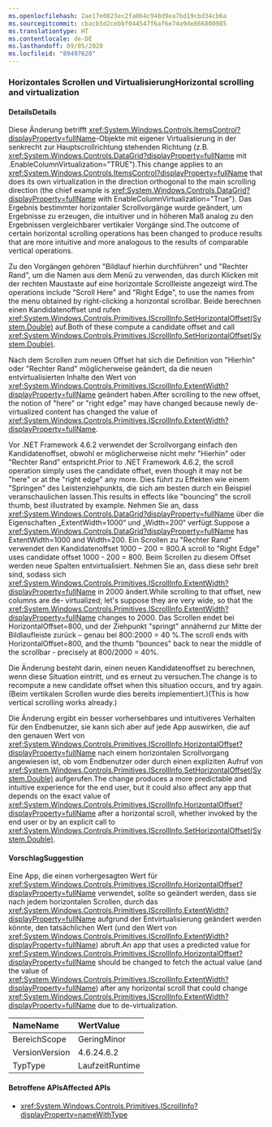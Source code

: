 ```yaml
---
ms.openlocfilehash: 2ae17e0823ec2fa064c948d9ea7bd19cbd34cb6a
ms.sourcegitcommit: cbacb5d2cebbf044547f6af6e74a9de866800985
ms.translationtype: HT
ms.contentlocale: de-DE
ms.lasthandoff: 09/05/2020
ms.locfileid: "89497620"
---
```

### <a name="horizontal-scrolling-and-virtualization"></a><span data-ttu-id="a6804-101">Horizontales Scrollen und Virtualisierung</span><span class="sxs-lookup"><span data-stu-id="a6804-101">Horizontal scrolling and virtualization</span></span>

#### <a name="details"></a><span data-ttu-id="a6804-102">Details</span><span class="sxs-lookup"><span data-stu-id="a6804-102">Details</span></span>

<span data-ttu-id="a6804-103">Diese Änderung betrifft <xref:System.Windows.Controls.ItemsControl?displayProperty=fullName>-Objekte mit eigener Virtualisierung in der senkrecht zur Hauptscrollrichtung stehenden Richtung (z.B. <xref:System.Windows.Controls.DataGrid?displayProperty=fullName> mit .EnableColumnVirtualization=&quot;TRUE&quot;).</span><span class="sxs-lookup"><span data-stu-id="a6804-103">This change applies to an <xref:System.Windows.Controls.ItemsControl?displayProperty=fullName> that does its own virtualization in the direction orthogonal to the main scrolling direction (the chief example is <xref:System.Windows.Controls.DataGrid?displayProperty=fullName> with EnableColumnVirtualization=&quot;True&quot;).</span></span>  <span data-ttu-id="a6804-104">Das Ergebnis bestimmter horizontaler Scrollvorgänge wurde geändert, um Ergebnisse zu erzeugen, die intuitiver und in höheren Maß analog zu den Ergebnissen vergleichbarer vertikaler Vorgänge sind.</span><span class="sxs-lookup"><span data-stu-id="a6804-104">The outcome of certain horizontal scrolling operations has been changed to produce results that are more intuitive and more analogous to the results of comparable vertical operations.</span></span><p/><span data-ttu-id="a6804-105">Zu den Vorgängen gehören &quot;Bildlauf hierhin durchführen&quot; und &quot;Rechter Rand&quot;, um die Namen aus dem Menü zu verwenden, das durch Klicken mit der rechten Maustaste auf eine horizontale Scrollleiste angezeigt wird.</span><span class="sxs-lookup"><span data-stu-id="a6804-105">The operations include &quot;Scroll Here&quot; and &quot;Right Edge&quot;, to use the names from the menu obtained by right-clicking a horizontal scrollbar.</span></span>  <span data-ttu-id="a6804-106">Beide berechnen einen Kandidatenoffset und rufen <xref:System.Windows.Controls.Primitives.IScrollInfo.SetHorizontalOffset(System.Double)> auf.</span><span class="sxs-lookup"><span data-stu-id="a6804-106">Both of these compute a candidate offset and call <xref:System.Windows.Controls.Primitives.IScrollInfo.SetHorizontalOffset(System.Double)>.</span></span><p/><span data-ttu-id="a6804-107">Nach dem Scrollen zum neuen Offset hat sich die Definition von &quot;Hierhin&quot; oder &quot;Rechter Rand&quot; möglicherweise geändert, da die neuen entvirtualisierten Inhalte den Wert von <xref:System.Windows.Controls.Primitives.IScrollInfo.ExtentWidth?displayProperty=fullName> geändert haben.</span><span class="sxs-lookup"><span data-stu-id="a6804-107">After scrolling to the new offset, the notion of &quot;here&quot; or &quot;right edge&quot; may have changed because newly de-virtualized content has changed the value of <xref:System.Windows.Controls.Primitives.IScrollInfo.ExtentWidth?displayProperty=fullName>.</span></span><p/><span data-ttu-id="a6804-108">Vor .NET Framework 4.6.2 verwendet der Scrollvorgang einfach den Kandidatenoffset, obwohl er möglicherweise nicht mehr &quot;Hierhin&quot; oder &quot;Rechter Rand&quot; entspricht.</span><span class="sxs-lookup"><span data-stu-id="a6804-108">Prior to .NET Framework 4.6.2, the scroll operation simply uses the candidate offset, even though it may not be &quot;here&quot; or at the &quot;right edge&quot; any more.</span></span>  <span data-ttu-id="a6804-109">Dies führt zu Effekten wie einem &quot;Springen&quot; des Leistenziehpunkts, die sich am besten durch ein Beispiel veranschaulichen lassen.</span><span class="sxs-lookup"><span data-stu-id="a6804-109">This results in effects like &quot;bouncing&quot; the scroll thumb, best illustrated by example.</span></span> <span data-ttu-id="a6804-110">Nehmen Sie an, dass <xref:System.Windows.Controls.DataGrid?displayProperty=fullName> über die Eigenschaften „ExtentWidth=1000“ und „Width=200“ verfügt.</span><span class="sxs-lookup"><span data-stu-id="a6804-110">Suppose a <xref:System.Windows.Controls.DataGrid?displayProperty=fullName> has ExtentWidth=1000 and Width=200.</span></span>  <span data-ttu-id="a6804-111">Ein Scrollen zu &quot;Rechter Rand&quot; verwendet den Kandidatenoffset 1000 – 200 = 800.</span><span class="sxs-lookup"><span data-stu-id="a6804-111">A scroll to &quot;Right Edge&quot; uses candidate offset 1000 - 200 = 800.</span></span>  <span data-ttu-id="a6804-112">Beim Scrollen zu diesem Offset werden neue Spalten entvirtualisiert. Nehmen Sie an, dass diese sehr breit sind, sodass sich <xref:System.Windows.Controls.Primitives.IScrollInfo.ExtentWidth?displayProperty=fullName> in 2000 ändert.</span><span class="sxs-lookup"><span data-stu-id="a6804-112">While scrolling to that offset, new columns are de- virtualized; let's suppose they are very wide, so that the <xref:System.Windows.Controls.Primitives.IScrollInfo.ExtentWidth?displayProperty=fullName> changes to 2000.</span></span>  <span data-ttu-id="a6804-113">Das Scrollen endet bei HorizontalOffset=800, und der Ziehpunkt &quot;springt&quot; annähernd zur Mitte der Bildlaufleiste zurück – genau bei 800:2000 = 40 %.</span><span class="sxs-lookup"><span data-stu-id="a6804-113">The scroll ends with HorizontalOffset=800, and the thumb &quot;bounces&quot; back to near the middle of the scrollbar - precisely at 800/2000 = 40%.</span></span><p/><span data-ttu-id="a6804-114">Die Änderung besteht darin, einen neuen Kandidatenoffset zu berechnen, wenn diese Situation eintritt, und es erneut zu versuchen.</span><span class="sxs-lookup"><span data-stu-id="a6804-114">The change is to recompute a new candidate offset when this situation occurs, and try again.</span></span> <span data-ttu-id="a6804-115">(Beim vertikalen Scrollen wurde dies bereits implementiert.)</span><span class="sxs-lookup"><span data-stu-id="a6804-115">(This is how vertical scrolling works already.)</span></span> <p/><span data-ttu-id="a6804-116">Die Änderung ergibt ein besser vorhersehbares und intuitiveres Verhalten für den Endbenutzer, sie kann sich aber auf jede App auswirken, die auf den genauen Wert von <xref:System.Windows.Controls.Primitives.IScrollInfo.HorizontalOffset?displayProperty=fullName> nach einem horizontalen Scrollvorgang angewiesen ist, ob vom Endbenutzer oder durch einen expliziten Aufruf von <xref:System.Windows.Controls.Primitives.IScrollInfo.SetHorizontalOffset(System.Double)> aufgerufen.</span><span class="sxs-lookup"><span data-stu-id="a6804-116">The change produces a more predictable and intuitive experience for the end user, but it could also affect any app that depends on the exact value of <xref:System.Windows.Controls.Primitives.IScrollInfo.HorizontalOffset?displayProperty=fullName> after a horizontal scroll, whether invoked by the end user or by an explicit call to <xref:System.Windows.Controls.Primitives.IScrollInfo.SetHorizontalOffset(System.Double)>.</span></span>

#### <a name="suggestion"></a><span data-ttu-id="a6804-117">Vorschlag</span><span class="sxs-lookup"><span data-stu-id="a6804-117">Suggestion</span></span>

<span data-ttu-id="a6804-118">Eine App, die einen vorhergesagten Wert für <xref:System.Windows.Controls.Primitives.IScrollInfo.HorizontalOffset?displayProperty=fullName> verwendet, sollte so geändert werden, dass sie nach jedem horizontalen Scrollen, durch das <xref:System.Windows.Controls.Primitives.IScrollInfo.ExtentWidth?displayProperty=fullName> aufgrund der Entvirtualisierung geändert werden könnte, den tatsächlichen Wert (und den Wert von <xref:System.Windows.Controls.Primitives.IScrollInfo.ExtentWidth?displayProperty=fullName>) abruft.</span><span class="sxs-lookup"><span data-stu-id="a6804-118">An app that uses a predicted value for <xref:System.Windows.Controls.Primitives.IScrollInfo.HorizontalOffset?displayProperty=fullName> should be changed to fetch the actual value (and the value of <xref:System.Windows.Controls.Primitives.IScrollInfo.ExtentWidth?displayProperty=fullName>) after any horizontal scroll that could change <xref:System.Windows.Controls.Primitives.IScrollInfo.ExtentWidth?displayProperty=fullName> due to de-virtualization.</span></span>

| <span data-ttu-id="a6804-119">Name</span><span class="sxs-lookup"><span data-stu-id="a6804-119">Name</span></span>    | <span data-ttu-id="a6804-120">Wert</span><span class="sxs-lookup"><span data-stu-id="a6804-120">Value</span></span>       |
|:--------|:------------|
| <span data-ttu-id="a6804-121">Bereich</span><span class="sxs-lookup"><span data-stu-id="a6804-121">Scope</span></span>   |<span data-ttu-id="a6804-122">Gering</span><span class="sxs-lookup"><span data-stu-id="a6804-122">Minor</span></span>|
|<span data-ttu-id="a6804-123">Version</span><span class="sxs-lookup"><span data-stu-id="a6804-123">Version</span></span>|<span data-ttu-id="a6804-124">4.6.2</span><span class="sxs-lookup"><span data-stu-id="a6804-124">4.6.2</span></span>|
|<span data-ttu-id="a6804-125">Typ</span><span class="sxs-lookup"><span data-stu-id="a6804-125">Type</span></span>|<span data-ttu-id="a6804-126">Laufzeit</span><span class="sxs-lookup"><span data-stu-id="a6804-126">Runtime</span></span>|

#### <a name="affected-apis"></a><span data-ttu-id="a6804-127">Betroffene APIs</span><span class="sxs-lookup"><span data-stu-id="a6804-127">Affected APIs</span></span>

- <xref:System.Windows.Controls.Primitives.IScrollInfo?displayProperty=nameWithType>

<!--

#### Affected APIs

- `T:System.Windows.Controls.Primitives.IScrollInfo`

-->
